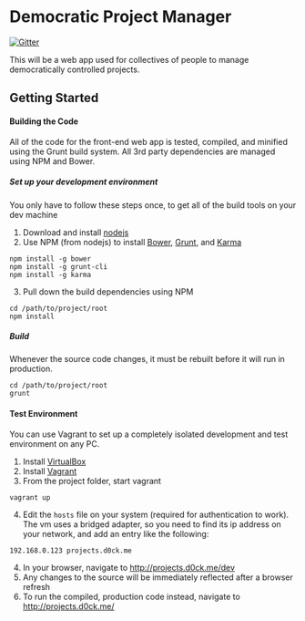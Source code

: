 Democratic Project Manager
=============

[![Gitter](https://badges.gitter.im/Join%20Chat.svg)](https://gitter.im/wannabeCitizen/projectsystem?utm_source=badge&utm_medium=badge&utm_campaign=pr-badge&utm_content=badge)

This will be a web app used for collectives of people to manage democratically controlled projects.

Getting Started
---------------
#### Building the Code
All of the code for the front-end web app is tested, compiled, and minified using the Grunt build system. All 3rd party dependencies are managed using NPM and Bower.

##### Set up your development environment
You only have to follow these steps once, to get all of the build tools on your dev machine

1. Download and install [nodejs](http://nodejs.org/)
2. Use NPM (from nodejs) to install [Bower](http://bower.io/), [Grunt](http://gruntjs.com/), and [Karma](http://karma-runner.github.io/)

  ```
  npm install -g bower
  npm install -g grunt-cli
  npm install -g karma
  ```
3. Pull down the build dependencies using NPM

  ```
  cd /path/to/project/root
  npm install
  ```

##### Build
Whenever the source code changes, it must be rebuilt before it will run in production.
```
cd /path/to/project/root
grunt
```

#### Test Environment
You can use Vagrant to set up a completely isolated development and test environment on any PC.

1. Install [VirtualBox](http://virtualbox.org)
2. Install [Vagrant](http://vagrantup.com)
3. From the project folder, start vagrant
  
  ```
  vagrant up
  ```
4. Edit the `hosts` file on your system (required for authentication to work). The vm uses a bridged adapter, so you need to find its ip address on your network, and add an entry like the following:

 ```
 192.168.0.123 projects.d0ck.me
 ```
4. In your browser, navigate to http://projects.d0ck.me/dev
5. Any changes to the source will be immediately reflected after a browser refresh
6. To run the compiled, production code instead, navigate to http://projects.d0ck.me/
